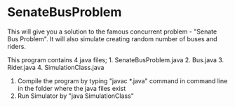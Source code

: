 SenateBusProblem
================

This will give you a solution to the famous concurrent problem - "Senate Bus Problem". It will also simulate creating random number of buses and riders.

This program contains 4 java files;
	1. SenateBusProblem.java
	2. Bus.java
	3. Rider.java
	4. SimulationClass.java

1. Compile the program by typing "javac *.java" command in command line in the folder where the java files exist
2. Run Simulator by "java SimulationClass"